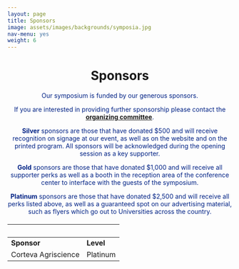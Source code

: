 ```yaml
---
layout: page
title: Sponsors
image: assets/images/backgrounds/symposia.jpg
nav-menu: yes
weight: 6
---
```


<!-- Main -->
<div id="main" class="alt">

<!-- One -->

<div class="inner">
<center>

<h1>Sponsors</h1>

</center>

<!-- Content -->
<!-- Table -->

<center>
<p style="color:#002285;">Our symposium is funded by our generous sponsors.</p>
</center>

<center>
<p style="color:#002285;">If you are interested in providing further sponsorship please contact the <b><a href="http://plantsciencesymposium.ucdavis.edu/organizers.html"> organizing committee</a></b>.</p>
</center>

<center>
<p style="color:#002285;"><b>Silver</b> sponsors are those that have donated $500 and will receive recognition on signage at our event, as well as on the website and on the printed program. All sponsors will be acknowledged during the opening session as a key supporter.</p>
</center>

<center>
<p style="color:#002285;"><b>Gold</b> sponsors are those that have donated $1,000 and will receive all supporter perks as well as a booth in the reception area of the conference center to interface with the guests of the symposium.</p>
</center>

 <center>
<p style="color:#002285;"><b>Platinum</b> sponsors are those that have donated $2,500 and will receive all perks listed above, as well as a guaranteed spot on our advertising material, such as flyers which go out to Universities across the country. </p>
</center>


<h6>
<div class="table-wrapper">
<table>
<thead>
<tr>
<th>&nbsp;</th>
<th>&nbsp;</th>
</tr>
</thead>

<tbody>

<tr>
<td><b>Sponsor</b></td><td><b>Level</b></td>
</tr>

<tr>
<td>Corteva Agriscience</td><td>Platinum</td>
</tr>


</tbody>
</table>

</div>
</h6>
</div>

